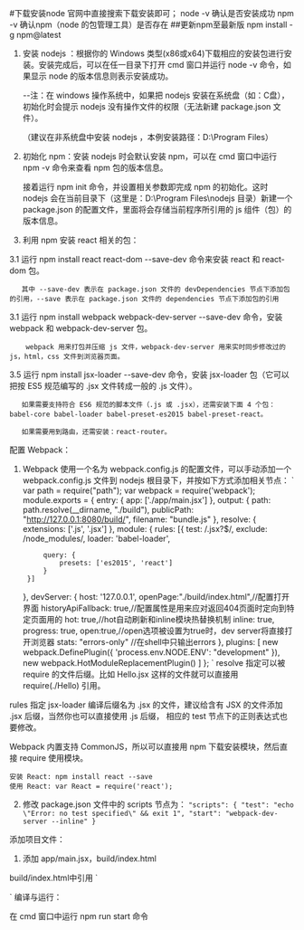 #下载安装node
官网中直接搜索下载安装即可；
node -v 确认是否安装成功
npm -v 确认npm（node 的包管理工具）是否存在
##更新npm至最新版
npm install -g npm@latest

1. 安装 nodejs ：根据你的 Windows 类型(x86或x64)下载相应的安装包进行安装。安装完成后，可以在任一目录下打开 cmd 窗口并运行 node -v 命令，如果显示 node 的版本信息则表示安装成功。

    --注：在 windows 操作系统中，如果把 nodejs 安装在系统盘（如：C盘），初始化时会提示 nodejs 没有操作文件的权限（无法新建 package.json 文件）。

   （建议在非系统盘中安装 nodejs ，本例安装路径：D:\Program Files）

2. 初始化 npm：安装 nodejs 时会默认安装 npm，可以在 cmd 窗口中运行 npm -v 命令来查看 npm 包的版本信息。

    接着运行 npm init 命令，并设置相关参数即完成 npm 的初始化。这时 nodejs 会在当前目录下（这里是：D:\Program Files\nodejs 目录）新建一个 package.json 的配置文件，里面将会存储当前程序所引用的 js 组件（包）的版本信息。    

3. 利用 npm 安装 react 相关的包：  

  3.1 运行 npm install react react-dom --save-dev 命令来安装 react 和 react-dom 包。  

       其中 --save-dev 表示在 package.json 文件的 devDependencies 节点下添加包的引用，--save 表示在 package.json 文件的 dependencies 节点下添加包的引用

  3.1 运行 npm install webpack webpack-dev-server --save-dev 命令，安装 webpack 和 webpack-dev-server 包。

        webpack 用来打包并压缩 js 文件，webpack-dev-server 用来实时同步修改过的 js，html，css 文件到浏览器页面。

  3.5 运行 npm install jsx-loader --save-dev 命令，安装 jsx-loader 包（它可以把按 ES5 规范编写的 .jsx 文件转成一般的 .js 文件）。

       如果需要支持符合 ES6 规范的脚本文件（.js 或 .jsx），还需安装下面 4 个包：babel-core babel-loader babel-preset-es2015 babel-preset-react。

       如果需要用到路由，还需安装：react-router。

配置 Webpack：

1. Webpack 使用一个名为 webpack.config.js 的配置文件，可以手动添加一个 webpack.config.js 文件到 nodejs 根目录下，并按如下方式添加相关节点：
`
var path = require("path");
var webpack = require('webpack');
module.exports = {
    entry: { app: ['./app/main.jsx'] },
    output: {
        path: path.resolve(__dirname, "./build"),
        publicPath: "http://127.0.0.1:8080/build/",
        filename: "bundle.js"
    },
    resolve: {
        extensions: ['.js', '.jsx']
    },
    module: {
        rules: [{
            test: /\.jsx?$/,
            exclude: /node_modules/,
            loader: 'babel-loader',

            query: {
                presets: ['es2015', 'react']
            }
        }]
    },
    devServer: { 
        host: '127.0.0.1',
        openPage:"./build/index.html",//配置打开界面
        historyApiFallback: true,//配置属性是用来应对返回404页面时定向到特定页面用的
        hot: true,//hot自动刷新和inline模块热替换机制
        inline: true,
        progress: true,
        open:true,//open选项被设置为true时，dev server将直接打开浏览器
        stats: "errors-only" //在shell中只输出errors
    },
    plugins: [
        new webpack.DefinePlugin({
            'process.env.NODE.ENV': "development"
        }),
        new webpack.HotModuleReplacementPlugin()
    ]
};
`
resolve 指定可以被 require 的文件后缀。比如 Hello.jsx 这样的文件就可以直接用 require(./Hello) 引用。

rules 指定 jsx-loader 编译后缀名为 .jsx 的文件，建议给含有 JSX 的文件添加 .jsx 后缀，当然你也可以直接使用 .js 后缀， 相应的 test 节点下的正则表达式也要修改。

Webpack 内置支持 CommonJS，所以可以直接用 npm 下载安装模块，然后直接 require 使用模块。

    安装 React: npm install react --save
    使用 React: var React = require('react');

2. 修改 package.json 文件中的 scripts 节点为：
  `
  "scripts": {
    "test": "echo \"Error: no test specified\" && exit 1",
    "start": "webpack-dev-server --inline"
  }
  `

添加项目文件：
  1. 添加 app/main.jsx，build/index.html

build/index.html中引用 
`
<script src= host +"/build/bundle.js"></script>
`
编译与运行：

在 cmd 窗口中运行 npm run start 命令
